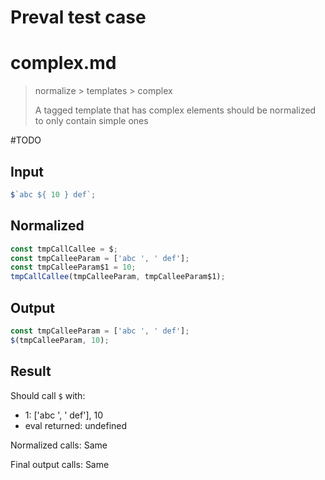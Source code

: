 # Preval test case

# complex.md

> normalize > templates > complex
>
> A tagged template that has complex elements should be normalized to only contain simple ones

#TODO

## Input

`````js filename=intro
$`abc ${ 10 } def`;
`````

## Normalized

`````js filename=intro
const tmpCallCallee = $;
const tmpCalleeParam = ['abc ', ' def'];
const tmpCalleeParam$1 = 10;
tmpCallCallee(tmpCalleeParam, tmpCalleeParam$1);
`````

## Output

`````js filename=intro
const tmpCalleeParam = ['abc ', ' def'];
$(tmpCalleeParam, 10);
`````

## Result

Should call `$` with:
 - 1: ['abc ', ' def'], 10
 - eval returned: undefined

Normalized calls: Same

Final output calls: Same
